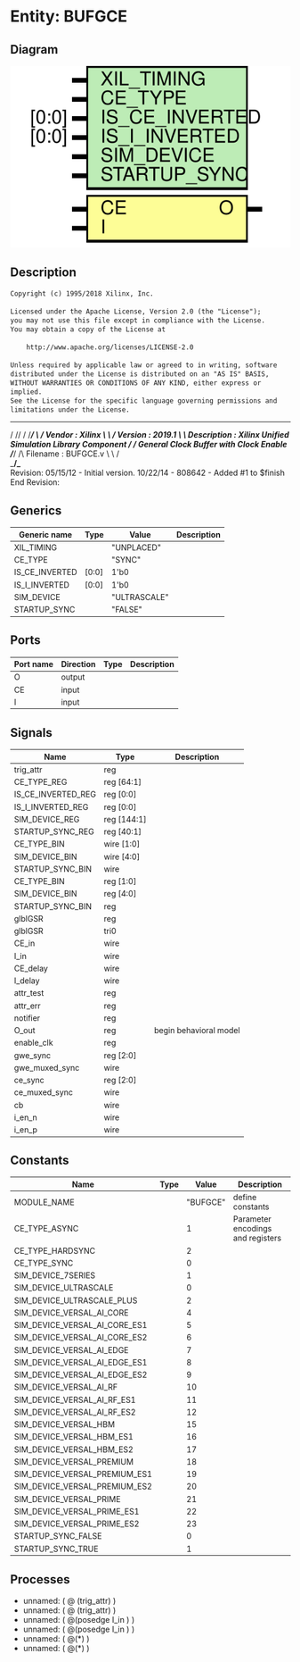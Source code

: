 # Entity: BUFGCE

## Diagram

![Diagram](BUFGCE.svg "Diagram")
## Description

    Copyright (c) 1995/2018 Xilinx, Inc.
 
    Licensed under the Apache License, Version 2.0 (the "License");
    you may not use this file except in compliance with the License.
    You may obtain a copy of the License at
 
        http://www.apache.org/licenses/LICENSE-2.0
 
    Unless required by applicable law or agreed to in writing, software
    distributed under the License is distributed on an "AS IS" BASIS,
    WITHOUT WARRANTIES OR CONDITIONS OF ANY KIND, either express or implied.
    See the License for the specific language governing permissions and
    limitations under the License.
   ____  ____
  /   /\/   /
 /___/  \  /     Vendor      : Xilinx
 \   \   \/      Version     : 2019.1
  \   \          Description : Xilinx Unified Simulation Library Component
  /   /                        General Clock Buffer with Clock Enable
 /___/   /\      Filename    : BUFGCE.v
 \   \  /  \
  \___\/\___\
  Revision:
    05/15/12 - Initial version.
    10/22/14 - 808642 - Added #1 to $finish
  End Revision:
 
## Generics

| Generic name   | Type  | Value        | Description |
| -------------- | ----- | ------------ | ----------- |
| XIL_TIMING     |       | "UNPLACED"   |             |
| CE_TYPE        |       | "SYNC"       |             |
| IS_CE_INVERTED | [0:0] | 1'b0         |             |
| IS_I_INVERTED  | [0:0] | 1'b0         |             |
| SIM_DEVICE     |       | "ULTRASCALE" |             |
| STARTUP_SYNC   |       | "FALSE"      |             |
## Ports

| Port name | Direction | Type | Description |
| --------- | --------- | ---- | ----------- |
| O         | output    |      |             |
| CE        | input     |      |             |
| I         | input     |      |             |
## Signals

| Name               | Type        | Description             |
| ------------------ | ----------- | ----------------------- |
| trig_attr          | reg         |                         |
| CE_TYPE_REG        | reg [64:1]  |                         |
| IS_CE_INVERTED_REG | reg [0:0]   |                         |
| IS_I_INVERTED_REG  | reg [0:0]   |                         |
| SIM_DEVICE_REG     | reg [144:1] |                         |
| STARTUP_SYNC_REG   | reg [40:1]  |                         |
| CE_TYPE_BIN        | wire [1:0]  |                         |
| SIM_DEVICE_BIN     | wire [4:0]  |                         |
| STARTUP_SYNC_BIN   | wire        |                         |
| CE_TYPE_BIN        | reg [1:0]   |                         |
| SIM_DEVICE_BIN     | reg [4:0]   |                         |
| STARTUP_SYNC_BIN   | reg         |                         |
| glblGSR            | reg         |                         |
| glblGSR            | tri0        |                         |
| CE_in              | wire        |                         |
| I_in               | wire        |                         |
| CE_delay           | wire        |                         |
| I_delay            | wire        |                         |
| attr_test          | reg         |                         |
| attr_err           | reg         |                         |
| notifier           | reg         |                         |
| O_out              | reg         | begin behavioral model  |
| enable_clk         | reg         |                         |
| gwe_sync           | reg [2:0]   |                         |
| gwe_muxed_sync     | wire        |                         |
| ce_sync            | reg [2:0]   |                         |
| ce_muxed_sync      | wire        |                         |
| cb                 | wire        |                         |
| i_en_n             | wire        |                         |
| i_en_p             | wire        |                         |
## Constants

| Name                          | Type | Value    | Description                        |
| ----------------------------- | ---- | -------- | ---------------------------------- |
| MODULE_NAME                   |      | "BUFGCE" | define constants                   |
| CE_TYPE_ASYNC                 |      | 1        | Parameter encodings and registers  |
| CE_TYPE_HARDSYNC              |      | 2        |                                    |
| CE_TYPE_SYNC                  |      | 0        |                                    |
| SIM_DEVICE_7SERIES            |      | 1        |                                    |
| SIM_DEVICE_ULTRASCALE         |      | 0        |                                    |
| SIM_DEVICE_ULTRASCALE_PLUS    |      | 2        |                                    |
| SIM_DEVICE_VERSAL_AI_CORE     |      | 4        |                                    |
| SIM_DEVICE_VERSAL_AI_CORE_ES1 |      | 5        |                                    |
| SIM_DEVICE_VERSAL_AI_CORE_ES2 |      | 6        |                                    |
| SIM_DEVICE_VERSAL_AI_EDGE     |      | 7        |                                    |
| SIM_DEVICE_VERSAL_AI_EDGE_ES1 |      | 8        |                                    |
| SIM_DEVICE_VERSAL_AI_EDGE_ES2 |      | 9        |                                    |
| SIM_DEVICE_VERSAL_AI_RF       |      | 10       |                                    |
| SIM_DEVICE_VERSAL_AI_RF_ES1   |      | 11       |                                    |
| SIM_DEVICE_VERSAL_AI_RF_ES2   |      | 12       |                                    |
| SIM_DEVICE_VERSAL_HBM         |      | 15       |                                    |
| SIM_DEVICE_VERSAL_HBM_ES1     |      | 16       |                                    |
| SIM_DEVICE_VERSAL_HBM_ES2     |      | 17       |                                    |
| SIM_DEVICE_VERSAL_PREMIUM     |      | 18       |                                    |
| SIM_DEVICE_VERSAL_PREMIUM_ES1 |      | 19       |                                    |
| SIM_DEVICE_VERSAL_PREMIUM_ES2 |      | 20       |                                    |
| SIM_DEVICE_VERSAL_PRIME       |      | 21       |                                    |
| SIM_DEVICE_VERSAL_PRIME_ES1   |      | 22       |                                    |
| SIM_DEVICE_VERSAL_PRIME_ES2   |      | 23       |                                    |
| STARTUP_SYNC_FALSE            |      | 0        |                                    |
| STARTUP_SYNC_TRUE             |      | 1        |                                    |
## Processes
- unnamed: ( @ (trig_attr) )
- unnamed: ( @ (trig_attr) )
- unnamed: ( @(posedge I_in ) )
- unnamed: ( @(posedge I_in ) )
- unnamed: ( @(*) )
- unnamed: ( @(*) )
